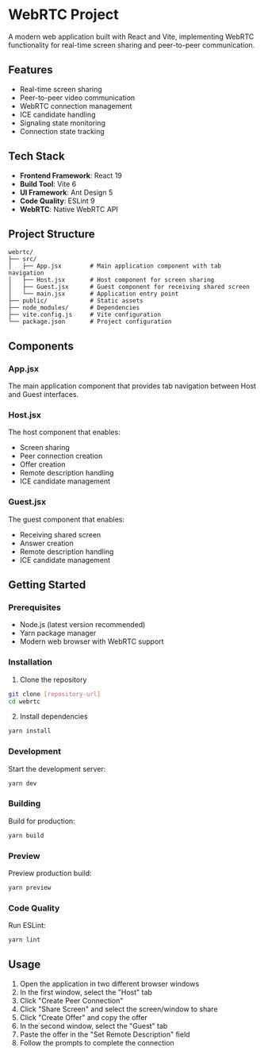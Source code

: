 # WebRTC Project

A modern web application built with React and Vite, implementing WebRTC functionality for real-time screen sharing and peer-to-peer communication.

## Features

- Real-time screen sharing
- Peer-to-peer video communication
- WebRTC connection management
- ICE candidate handling
- Signaling state monitoring
- Connection state tracking

## Tech Stack

- **Frontend Framework**: React 19
- **Build Tool**: Vite 6
- **UI Framework**: Ant Design 5
- **Code Quality**: ESLint 9
- **WebRTC**: Native WebRTC API

## Project Structure

```
webrtc/
├── src/
│   ├── App.jsx        # Main application component with tab navigation
│   ├── Host.jsx       # Host component for screen sharing
│   ├── Guest.jsx      # Guest component for receiving shared screen
│   └── main.jsx       # Application entry point
├── public/            # Static assets
├── node_modules/      # Dependencies
├── vite.config.js     # Vite configuration
└── package.json       # Project configuration
```

## Components

### App.jsx

The main application component that provides tab navigation between Host and Guest interfaces.

### Host.jsx

The host component that enables:

- Screen sharing
- Peer connection creation
- Offer creation
- Remote description handling
- ICE candidate management

### Guest.jsx

The guest component that enables:

- Receiving shared screen
- Answer creation
- Remote description handling
- ICE candidate management

## Getting Started

### Prerequisites

- Node.js (latest version recommended)
- Yarn package manager
- Modern web browser with WebRTC support

### Installation

1. Clone the repository

```bash
git clone [repository-url]
cd webrtc
```

2. Install dependencies

```bash
yarn install
```

### Development

Start the development server:

```bash
yarn dev
```

### Building

Build for production:

```bash
yarn build
```

### Preview

Preview production build:

```bash
yarn preview
```

### Code Quality

Run ESLint:

```bash
yarn lint
```

## Usage

1. Open the application in two different browser windows
2. In the first window, select the "Host" tab
3. Click "Create Peer Connection"
4. Click "Share Screen" and select the screen/window to share
5. Click "Create Offer" and copy the offer
6. In the second window, select the "Guest" tab
7. Paste the offer in the "Set Remote Description" field
8. Follow the prompts to complete the connection
